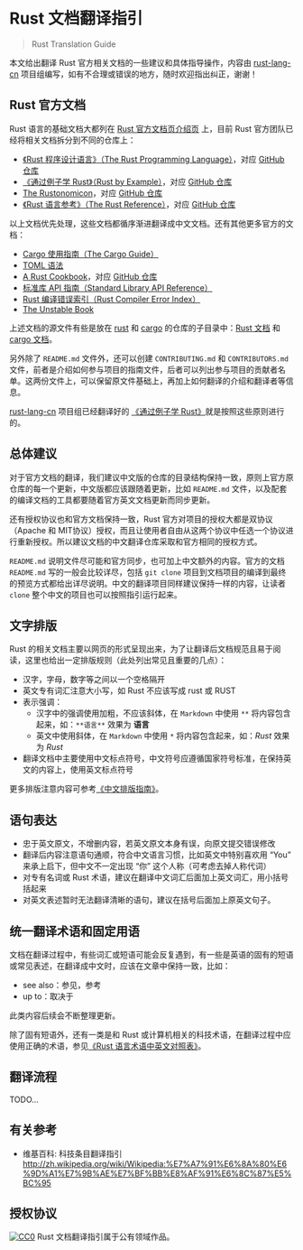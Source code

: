 # Rust 文档翻译指引
>  Rust Translation Guide

本文给出翻译 Rust 官方相关文档的一些建议和具体指导操作，内容由 [rust-lang-cn](https://github.com/rust-lang-cn) 项目组编写，如有不合理或错误的地方，随时欢迎指出纠正，谢谢！

## Rust 官方文档

Rust 语言的基础文档大都列在 [Rust 官方文档页介绍页](https://www.rust-lang.org/en-US/documentation.html) 上，目前 Rust 官方团队已经将相关文档拆分到不同的仓库上：

- [《Rust 程序设计语言》（The Rust Programming Language）](https://doc.rust-lang.org/book/)，对应 [GitHub 仓库](https://github.com/rust-lang/book)
- [《通过例子学 Rust》（Rust by Example）](https://rustbyexample.com/)，对应 [GitHub 仓库](https://github.com/rust-lang/rust-by-example)
- [The Rustonomicon](https://doc.rust-lang.org/nomicon/)，对应 [GitHub 仓库](https://github.com/rust-lang-nursery/nomicon)
- [《Rust 语言参考》（The Rust Reference）](https://doc.rust-lang.org/nightly/reference/)，对应 [GitHub 仓库](https://github.com/rust-lang-nursery/reference)

以上文档优先处理，这些文档都循序渐进翻译成中文文档。还有其他更多官方的文档：

- [Cargo 使用指南（The Cargo Guide）](http://doc.crates.io/guide.html)
- [TOML 语法](https://github.com/toml-lang/toml)
- [A Rust Cookbook](https://rust-lang-nursery.github.io/rust-cookbook/)，对应 [GitHub 仓库](https://github.com/rust-lang-nursery/rust-cookbook)
- [标准库 API 指南（Standard Library API Reference）](https://doc.rust-lang.org/std/)
- [Rust 编译错误索引（Rust Compiler Error Index）](https://doc.rust-lang.org/error-index.html)
- [The Unstable Book](https://doc.rust-lang.org/nightly/unstable-book/)

上述文档的源文件有些是放在 [rust](https://github.com/rust-lang/rust) 和 [cargo](https://github.com/rust-lang/cargo) 的仓库的子目录中：[Rust 文档](https://github.com/rust-lang/rust/tree/master/src/doclhttps://github.com/rust-lang/cargo/tree/master/src/doc) 和 [cargo 文档](https://github.com/rust-lang/cargo/tree/master/src/doc)。

另外除了 `README.md` 文件外，还可以创建 `CONTRIBUTING.md` 和 `CONTRIBUTORS.md` 文件，前者是介绍如何参与项目的指南文件，后者可以列出参与项目的贡献者名单。这两份文件上，可以保留原文件基础上，再加上如何翻译的介绍和翻译者等信息。

[rust-lang-cn](https://github.com/rust-lang-cn) 项目组已经翻译好的 [《通过例子学 Rust》](https://github.com/rust-lang-cn/rust-by-example-cn)就是按照这些原则进行的。

## 总体建议

对于官方文档的翻译，我们建议中文版的仓库的目录结构保持一致，原则上官方原仓库的每一个更新，中文版都应该跟随着更新，比如 `README.md` 文件，以及配套的编译文档的工具都要随着官方英文文档更新而同步更新。

还有授权协议也和官方文档保持一致，Rust 官方对项目的授权大都是双协议（Apache 和 MIT协议）授权，而且让使用者自由从这两个协议中任选一个协议进行重新授权。所以建议文档的中文翻译仓库采取和官方相同的授权方式。

`README.md` 说明文件尽可能和官方同步，也可加上中文额外的内容。官方的文档 `README.md` 写的一般会比较详尽，包括 `git clone` 项目到文档项目的编译到最终的预览方式都给出详尽说明。中文的翻译项目同样建议保持一样的内容，让读者 `clone` 整个中文的项目也可以按照指引运行起来。

## 文字排版

Rust 的相关文档主要以网页的形式呈现出来，为了让翻译后文档规范且易于阅读，这里也给出一定排版规则（此处列出常见且重要的几点）：

- 汉字，字母，数字等之间以一个空格隔开
- 英文专有词汇注意大小写，如 Rust 不应该写成 rust 或 RUST
- 表示强调：
  - 汉字中的强调使用加粗，不应该斜体，在 `Markdown` 中使用 `**` 将内容包含起来，如：`**语言**` 效果为 **语言**
  - 英文中使用斜体，在 `Markdown` 中使用 `*` 将内容包含起来，如：*Rust* 效果为 *Rust*
- 翻译文档中主要使用中文标点符号，中文符号应遵循国家符号标准，在保持英文的内容上，使用英文标点符号

更多排版注意内容可参考[《中文排版指南》](https://github.com/aakloxu/chinese-copywriting-guidelines)。

## 语句表达

- 忠于英文原文，不增删内容，若英文原文本身有误，向原文提交错误修改
- 翻译后内容注意语句通顺，符合中文语言习惯，比如英文中特别喜欢用 “You” 来承上启下，但中文不一定出现 “你” 这个人称（可考虑去掉人称代词）
- 对专有名词或 Rust 术语，建议在翻译中文词汇后面加上英文词汇，用小括号括起来
- 对英文表述暂时无法翻译清晰的语句，建议在括号后面加上原英文句子。

## 统一翻译术语和固定用语

文档在翻译过程中，有些词汇或短语可能会反复遇到，有一些是英语的固有的短语或常见表述，在翻译成中文时，应该在文章中保持一致，比如：

- see also：参见，参考
- up to：取决于

此类内容后续会不断整理更新。

除了固有短语外，还有一类是和 Rust 或计算机相关的科技术语，在翻译过程中应使用正确的术语，参见[《Rust 语言术语中英文对照表》](https://github.com/rust-lang-cn/english-chinese-glossary-of-rust/blob/master/rust-glossary.md)。

## 翻译流程

TODO...

## 有关参考

- 维基百科: 科技条目翻译指引 http://zh.wikipedia.org/wiki/Wikipedia:%E7%A7%91%E6%8A%80%E6%9D%A1%E7%9B%AE%E7%BF%BB%E8%AF%91%E6%8C%87%E5%BC%95

## 授权协议
[![CC0](https://licensebuttons.net/p/zero/1.0/80x15.png)](https://creativecommons.org/publicdomain/zero/1.0/) Rust 文档翻译指引属于公有领域作品。
